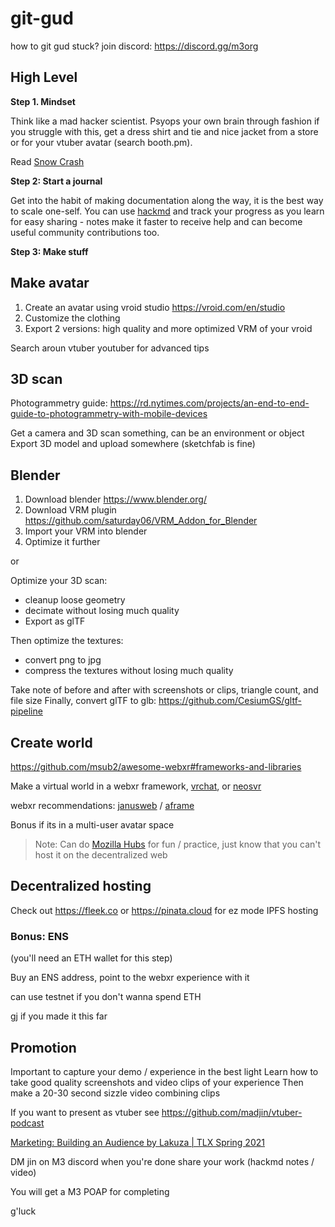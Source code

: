 # git-gud

how to git gud
stuck? join discord: https://discord.gg/m3org

## High Level

**Step 1. Mindset**

Think like a mad hacker scientist. Psyops your own brain through fashion if you struggle with this, get a dress shirt and tie and nice jacket from a store or for your vtuber avatar (search booth.pm).

Read [Snow Crash](https://en.wikipedia.org/wiki/Snow_Crash)

**Step 2: Start a journal**

Get into the habit of making documentation along the way, it is the best way to scale one-self. You can use [hackmd](https://hackmd.io/) and track your progress as you learn for easy sharing - notes make it faster to receive help and can become useful community contributions too.

**Step 3: Make stuff**


## Make avatar

1. Create an avatar using vroid studio https://vroid.com/en/studio
2. Customize the clothing
3. Export 2 versions: high quality and more optimized VRM of your vroid

Search aroun vtuber youtuber for advanced tips

## 3D scan

Photogrammetry guide: https://rd.nytimes.com/projects/an-end-to-end-guide-to-photogrammetry-with-mobile-devices

Get a camera and 3D scan something, can be an environment or object
Export 3D model and upload somewhere (sketchfab is fine)


## Blender

1. Download blender https://www.blender.org/
2. Download VRM plugin https://github.com/saturday06/VRM_Addon_for_Blender
3. Import your VRM into blender
4. Optimize it further

or

Optimize your 3D scan:

- cleanup loose geometry
- decimate without losing much quality
- Export as glTF

Then optimize the textures:

- convert png to jpg
- compress the textures without losing much quality

Take note of before and after with screenshots or clips, triangle count, and file size
Finally, convert glTF to glb: https://github.com/CesiumGS/gltf-pipeline

## Create world

https://github.com/msub2/awesome-webxr#frameworks-and-libraries

Make a virtual world in a webxr framework, [vrchat](https://docs.vrchat.com/docs/setting-up-the-sdk), or [neosvr](https://neos.com/)

webxr recommendations: [janusweb](https://janusvr.github.io/guide/#/examples/markup) / [aframe](https://aframe.io/docs/)

Bonus if its in a multi-user avatar space

> Note: Can do [Mozilla Hubs](https://hubs.mozilla.com) for fun / practice, just know that you can't host it on the decentralized web

## Decentralized hosting

Check out https://fleek.co or https://pinata.cloud for ez mode IPFS hosting

### Bonus: ENS

(you'll need an ETH wallet for this step)

Buy an ENS address, point to the webxr experience with it

can use testnet if you don't wanna spend ETH

gj if you made it this far

## Promotion

Important to capture your demo / experience in the best light
Learn how to take good quality screenshots and video clips of your experience
Then make a 20-30 second sizzle video combining clips

If you want to present as vtuber see https://github.com/madjin/vtuber-podcast

[Marketing: Building an Audience by Lakuza | TLX Spring 2021](https://www.youtube.com/watch?v=7o2qffqSWOc)

DM jin on M3 discord when you're done
share your work (hackmd notes / video)

You will get a M3 POAP for completing

g'luck
